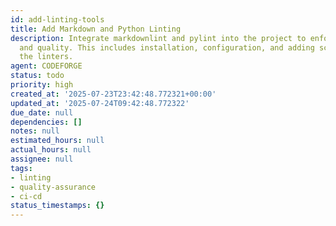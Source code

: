 ```yaml
---
id: add-linting-tools
title: Add Markdown and Python Linting
description: Integrate markdownlint and pylint into the project to enforce code style
  and quality. This includes installation, configuration, and adding scripts to run
  the linters.
agent: CODEFORGE
status: todo
priority: high
created_at: '2025-07-23T23:42:48.772321+00:00'
updated_at: '2025-07-24T09:42:48.772322'
due_date: null
dependencies: []
notes: null
estimated_hours: null
actual_hours: null
assignee: null
tags:
- linting
- quality-assurance
- ci-cd
status_timestamps: {}
---
```



